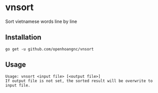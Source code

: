 # vnsort
Sort vietnamese words line by line

## Installation

    go get -u github.com/openhoangnc/vnsort

## Usage
```
Usage: vnsort <input file> [<output file>]
If output file is not set, the sorted result will be overwrite to input file.
```
